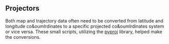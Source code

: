 ## Projectors

Both map and trajectory data often need to be converted from latitude and longitude co&oumlrdinates to a specific projected co&oumlrdinates system or vice versa. These small scripts, utilizing the [pyproj](https://pypi.org/project/pyproj/) library, helped make the conversions.